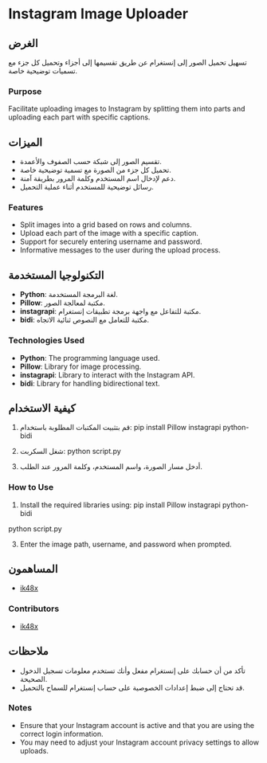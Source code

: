 # Instagram Image Uploader

## الغرض
تسهيل تحميل الصور إلى إنستغرام عن طريق تقسيمها إلى أجزاء وتحميل كل جزء مع تسميات توضيحية خاصة.

### Purpose
Facilitate uploading images to Instagram by splitting them into parts and uploading each part with specific captions.

## الميزات
- تقسيم الصور إلى شبكة حسب الصفوف والأعمدة.
- تحميل كل جزء من الصورة مع تسمية توضيحية خاصة.
- دعم لإدخال اسم المستخدم وكلمة المرور بطريقة آمنة.
- رسائل توضيحية للمستخدم أثناء عملية التحميل.

### Features
- Split images into a grid based on rows and columns.
- Upload each part of the image with a specific caption.
- Support for securely entering username and password.
- Informative messages to the user during the upload process.

## التكنولوجيا المستخدمة
- **Python**: لغة البرمجة المستخدمة.
- **Pillow**: مكتبة لمعالجة الصور.
- **instagrapi**: مكتبة للتفاعل مع واجهة برمجة تطبيقات إنستغرام.
- **bidi**: مكتبة للتعامل مع النصوص ثنائية الاتجاه.

### Technologies Used
- **Python**: The programming language used.
- **Pillow**: Library for image processing.
- **instagrapi**: Library to interact with the Instagram API.
- **bidi**: Library for handling bidirectional text.

## كيفية الاستخدام
1. قم بتثبيت المكتبات المطلوبة باستخدام:
pip install Pillow instagrapi python-bidi

2. شغل السكربت:
python script.py


3. أدخل مسار الصورة، واسم المستخدم، وكلمة المرور عند الطلب.

### How to Use
1. Install the required libraries using:
pip install Pillow instagrapi python-bidi

python script.py


3. Enter the image path, username, and password when prompted.

## المساهمون
- [ik48x](https://t.me/ik48x)

### Contributors
- [ik48x](https://t.me/ik48x)

## ملاحظات
- تأكد من أن حسابك على إنستغرام مفعل وأنك تستخدم معلومات تسجيل الدخول الصحيحة.
- قد تحتاج إلى ضبط إعدادات الخصوصية على حساب إنستغرام للسماح بالتحميل.

### Notes
- Ensure that your Instagram account is active and that you are using the correct login information.
- You may need to adjust your Instagram account privacy settings to allow uploads.
